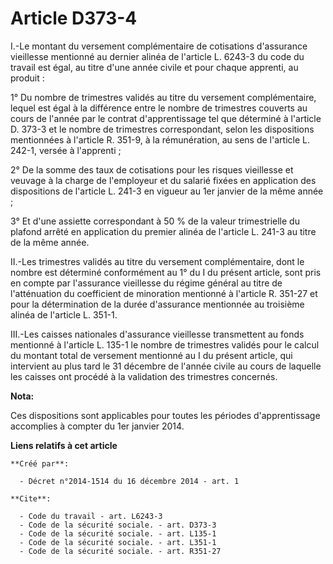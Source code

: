 # Article D373-4

I.-Le montant du versement complémentaire de cotisations d'assurance vieillesse mentionné au dernier alinéa de l'article L.
6243-3 du code du travail est égal, au titre d'une année civile et pour chaque apprenti, au produit : 

1° Du nombre de trimestres validés au titre du versement complémentaire, lequel est égal à la différence entre le nombre de
trimestres couverts au cours de l'année par le contrat d'apprentissage tel que déterminé à l'article D. 373-3 et le nombre de
trimestres correspondant, selon les dispositions mentionnées à l'article R. 351-9, à la rémunération, au sens de l'article L.
242-1, versée à l'apprenti ; 

2° De la somme des taux de cotisations pour les risques vieillesse et veuvage à la charge de l'employeur et du salarié fixées
en application des dispositions de l'article L. 241-3 en vigueur au 1er janvier de la même année ; 

3° Et d'une assiette correspondant à 50 % de la valeur trimestrielle du plafond arrêté en application du premier alinéa de
l'article L. 241-3 au titre de la même année. 

II.-Les trimestres validés au titre du versement complémentaire, dont le nombre est déterminé conformément au 1° du I du
présent article, sont pris en compte par l'assurance vieillesse du régime général au titre de l'atténuation du coefficient de
minoration mentionné à l'article R. 351-27 et pour la détermination de la durée d'assurance mentionnée au troisième alinéa de
l'article L. 351-1. 

III.-Les caisses nationales d'assurance vieillesse transmettent au fonds mentionné à l'article L. 135-1 le nombre de
trimestres validés pour le calcul du montant total de versement mentionné au I du présent article, qui intervient au plus
tard le 31 décembre de l'année civile au cours de laquelle les caisses ont procédé à la validation des trimestres concernés.

**Nota:**

Ces dispositions sont applicables pour toutes les périodes d'apprentissage accomplies à compter du 1er janvier 2014.

**Liens relatifs à cet article**

	**Créé par**:

	  - Décret n°2014-1514 du 16 décembre 2014 - art. 1

	**Cite**:

	  - Code du travail - art. L6243-3
	  - Code de la sécurité sociale. - art. D373-3
	  - Code de la sécurité sociale. - art. L135-1
	  - Code de la sécurité sociale. - art. L351-1
	  - Code de la sécurité sociale. - art. R351-27
